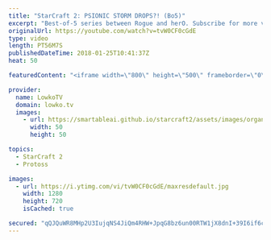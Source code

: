 ```yaml
---
title: "StarCraft 2: PSIONIC STORM DROPS?! (Bo5)"
excerpt: "Best-of-5 series between Rogue and herO. Subscribe for more videos: http://lowko.tv/youtube The supreme late game: https://goo.gl/oHhD3V  An epic best-of-5 series between two of the very best players in their respective races. In this series strategies continuously change, as players try to adjust to"
originalUrl: https://youtube.com/watch?v=tvW0CF0cGdE
type: video
length: PT56M7S
publishedDateTime: 2018-01-25T10:41:37Z
heat: 50

featuredContent: "<iframe width=\"800\" height=\"500\" frameborder=\"0\" src=\"https://www.youtube.com/embed/tvW0CF0cGdE\" allow=\"accelerometer; autoplay; encrypted-media; gyroscope; picture-in-picture\" allowfullscreen></iframe>"

provider:
  name: LowkoTV
  domain: lowko.tv
  images:
    - url: https://smartableai.github.io/starcraft2/assets/images/organizations/lowko.tv-50x50.jpg
      width: 50
      height: 50

topics:
  - StarCraft 2
  - Protoss

images:
  - url: https://i.ytimg.com/vi/tvW0CF0cGdE/maxresdefault.jpg
    width: 1280
    height: 720
    isCached: true

secured: "qQJQuWR8MHp2U3IujqNS4JiQm4RHW+JpqG8bz6un00RTW1jX8dnI+39I6if6c5BlMD/LBixKSTiQY4Hbeb2Y4fKadpqQ5Ldf9qFMLa6VjS7WFGKzzgtwZItc+Qk8rA40/9+igdbDYHUsTRPIjxNYlPRhYrfmDsudVzgD4xQ61N0WjB6fJ6pjdNhM6Po04hQEenLhQqZbANJamqpAX5prS0yNsZmhMjHCLHDe7Mb87vUGXiQxDtzQOZ5WRi3bq+9VIL4NAm/QamvvJE+8s25o9mavj8ZvmnjPX4S2sYo6XqoBTUWsuLtvk9FwLg3D6DzLq0VrCZ4FC9NiQB6atj/pJCMW+ZSbFbmdzjfG3qA0uLETwY4M7lv4EQGelTmnmY+1gS/ZkntmUY41UvOA+M0z6M2pgfrpW6Ie4Lh6i6RZP2M=;myf8H9Bet90piuaKUuqtjg=="
---
```


